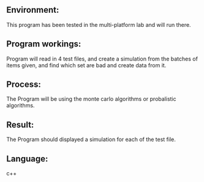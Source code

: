 ## Environment: 
This program has been tested in the multi-platform lab and will run there.

## Program workings:
Program will read in 4 test files, and create a simulation from the batches of items given,
and find which set are bad and create data from it.

## Process:
The Program will be using the monte carlo algorithms or probalistic algorithms.

## Result:
The Program should displayed a simulation for each of the test file.

## Language:
c++
